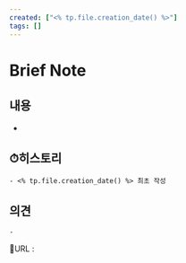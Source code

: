 ```yaml
---
created: ["<% tp.file.creation_date() %>"]
tags: []
---
```


# Brief Note
## 내용
-

## ⏱히스토리
	- <% tp.file.creation_date() %> 최초 작성

## 의견
	-


📙URL :